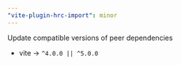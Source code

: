 ```yaml
---
"vite-plugin-hrc-import": minor
---
```


Update compatible versions of peer dependencies

- vite -> `^4.0.0 || ^5.0.0`
